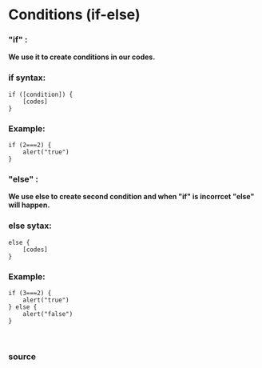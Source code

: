 # Conditions (if-else)

### "if" : 
**We use it to create conditions in our codes.**

### if syntax:
```
if ([condition]) {
	[codes]
}
```

### Example:
```
if (2===2) {
    alert("true")
}
```

### "else" : 
**We use else to create second condition and when "if" is incorrcet "else" will happen.**

### else sytax:
```
else {
    [codes]
}
```

### Example:
```
if (3===2) {
    alert("true")
} else {
    alert("false")
}
```

<br>

### <a href="javascript.info/ifelse" style="text-decoration: none;"> source </a>
